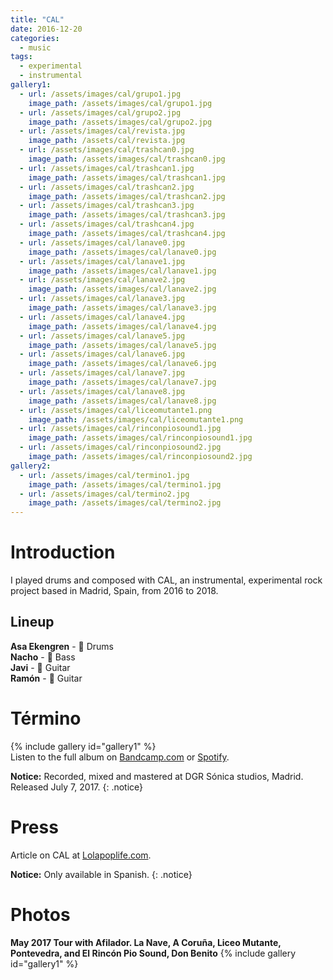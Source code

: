 ```yaml
---
title: "CAL"
date: 2016-12-20
categories:
  - music
tags:
  - experimental
  - instrumental
gallery1:
  - url: /assets/images/cal/grupo1.jpg
    image_path: /assets/images/cal/grupo1.jpg
  - url: /assets/images/cal/grupo2.jpg
    image_path: /assets/images/cal/grupo2.jpg
  - url: /assets/images/cal/revista.jpg
    image_path: /assets/cal/revista.jpg
  - url: /assets/images/cal/trashcan0.jpg
    image_path: /assets/images/cal/trashcan0.jpg
  - url: /assets/images/cal/trashcan1.jpg
    image_path: /assets/images/cal/trashcan1.jpg
  - url: /assets/images/cal/trashcan2.jpg
    image_path: /assets/images/cal/trashcan2.jpg
  - url: /assets/images/cal/trashcan3.jpg
    image_path: /assets/images/cal/trashcan3.jpg
  - url: /assets/images/cal/trashcan4.jpg
    image_path: /assets/images/cal/trashcan4.jpg
  - url: /assets/images/cal/lanave0.jpg
    image_path: /assets/images/cal/lanave0.jpg
  - url: /assets/images/cal/lanave1.jpg
    image_path: /assets/images/cal/lanave1.jpg
  - url: /assets/images/cal/lanave2.jpg
    image_path: /assets/images/cal/lanave2.jpg
  - url: /assets/images/cal/lanave3.jpg
    image_path: /assets/images/cal/lanave3.jpg
  - url: /assets/images/cal/lanave4.jpg
    image_path: /assets/images/cal/lanave4.jpg
  - url: /assets/images/cal/lanave5.jpg
    image_path: /assets/images/cal/lanave5.jpg
  - url: /assets/images/cal/lanave6.jpg
    image_path: /assets/images/cal/lanave6.jpg
  - url: /assets/images/cal/lanave7.jpg
    image_path: /assets/images/cal/lanave7.jpg
  - url: /assets/images/cal/lanave8.jpg
    image_path: /assets/images/cal/lanave8.jpg
  - url: /assets/images/cal/liceomutante1.png
    image_path: /assets/images/cal/liceomutante1.png
  - url: /assets/images/cal/rinconpiosound1.jpg
    image_path: /assets/images/cal/rinconpiosound1.jpg
  - url: /assets/images/cal/rinconpiosound2.jpg
    image_path: /assets/images/cal/rinconpiosound2.jpg
gallery2:
  - url: /assets/images/cal/termino1.jpg
    image_path: /assets/images/cal/termino1.jpg
  - url: /assets/images/cal/termino2.jpg
    image_path: /assets/images/cal/termino2.jpg
---
```

# Introduction
I played drums and composed with CAL, an instrumental, experimental rock project based in Madrid, Spain, from 2016 to 2018.

## Lineup
**Asa Ekengren** - :drum: Drums  
**Nacho** - :guitar: Bass  
**Javi** - :guitar: Guitar  
**Ramón** - :guitar: Guitar

# Término
{% include gallery id="gallery1" %}  
Listen to the full album on [Bandcamp.com](https://nooirax.bandcamp.com/album/termino) or [Spotify](https://open.spotify.com/album/5LLfZUTcYUp2HYq8Qt56RY).  

**Notice:** Recorded, mixed and mastered at DGR Sónica studios, Madrid. Released July 7, 2017.
{: .notice}

# Press
Article on CAL at [Lolapoplife.com](https://www.lapoplife.com/reporte-ibero-137-cal/).  

**Notice:** Only available in Spanish.
{: .notice}

# Photos
**May 2017 Tour with Afilador. La Nave, A Coruña, Liceo Mutante, Pontevedra, and El Rincón Pio Sound, Don Benito**
{% include gallery id="gallery1" %}  
